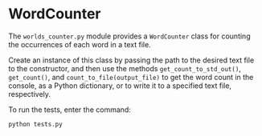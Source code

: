 # WordCounter

The `worlds_counter.py` module provides a `WordCounter` class for counting the occurrences of each word in a text file. 

Create an instance of this class by passing the path to the desired text file to the constructor, and then use the methods `get_count_to_std_out()`, `get_count()`, and `count_to_file(output_file)` to get the word count in the console, as a Python dictionary, or to write it to a specified text file, respectively.

To run the tests, enter the command:
```bash
python tests.py